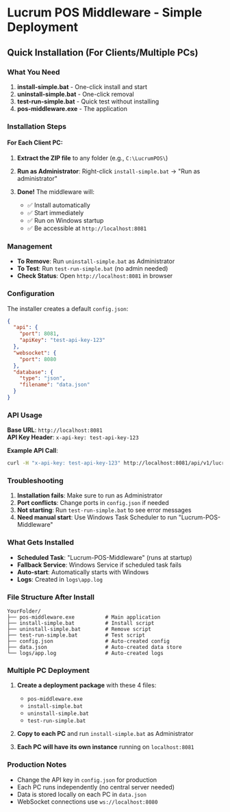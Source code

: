 # Lucrum POS Middleware - Simple Deployment

## Quick Installation (For Clients/Multiple PCs)

### What You Need
1. **install-simple.bat** - One-click install and start
2. **uninstall-simple.bat** - One-click removal  
3. **test-run-simple.bat** - Quick test without installing
4. **pos-middleware.exe** - The application

### Installation Steps

#### For Each Client PC:

1. **Extract the ZIP file** to any folder (e.g., `C:\LucrumPOS\`)

2. **Run as Administrator**: Right-click `install-simple.bat` → "Run as administrator"

3. **Done!** The middleware will:
   - ✅ Install automatically
   - ✅ Start immediately  
   - ✅ Run on Windows startup
   - ✅ Be accessible at `http://localhost:8081`

### Management

- **To Remove**: Run `uninstall-simple.bat` as Administrator
- **To Test**: Run `test-run-simple.bat` (no admin needed)
- **Check Status**: Open `http://localhost:8081` in browser

### Configuration

The installer creates a default `config.json`:
```json
{
  "api": {
    "port": 8081,
    "apiKey": "test-api-key-123"
  },
  "websocket": {
    "port": 8080
  },
  "database": {
    "type": "json", 
    "filename": "data.json"
  }
}
```

### API Usage

**Base URL**: `http://localhost:8081`  
**API Key Header**: `x-api-key: test-api-key-123`

**Example API Call**:
```bash
curl -H "x-api-key: test-api-key-123" http://localhost:8081/api/v1/lucrum/sales-orders
```

### Troubleshooting

1. **Installation fails**: Make sure to run as Administrator
2. **Port conflicts**: Change ports in `config.json` if needed
3. **Not starting**: Run `test-run-simple.bat` to see error messages
4. **Need manual start**: Use Windows Task Scheduler to run "Lucrum-POS-Middleware"

### What Gets Installed

- **Scheduled Task**: "Lucrum-POS-Middleware" (runs at startup)
- **Fallback Service**: Windows Service if scheduled task fails
- **Auto-start**: Automatically starts with Windows
- **Logs**: Created in `logs\app.log`

### File Structure After Install
```
YourFolder/
├── pos-middleware.exe          # Main application
├── install-simple.bat          # Install script
├── uninstall-simple.bat        # Remove script  
├── test-run-simple.bat         # Test script
├── config.json                 # Auto-created config
├── data.json                   # Auto-created data store
└── logs/app.log                # Auto-created logs
```

### Multiple PC Deployment

1. **Create a deployment package** with these 4 files:
   - `pos-middleware.exe`
   - `install-simple.bat`
   - `uninstall-simple.bat` 
   - `test-run-simple.bat`

2. **Copy to each PC** and run `install-simple.bat` as Administrator

3. **Each PC will have its own instance** running on `localhost:8081`

### Production Notes

- Change the API key in `config.json` for production
- Each PC runs independently (no central server needed)
- Data is stored locally on each PC in `data.json`
- WebSocket connections use `ws://localhost:8080`